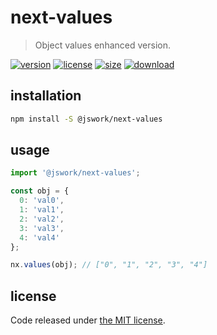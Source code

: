 # next-values
> Object values enhanced version.

[![version][version-image]][version-url]
[![license][license-image]][license-url]
[![size][size-image]][size-url]
[![download][download-image]][download-url]

## installation
```bash
npm install -S @jswork/next-values
```

## usage
```js
import '@jswork/next-values';

const obj = {
  0: 'val0',
  1: 'val1',
  2: 'val2',
  3: 'val3',
  4: 'val4'
};

nx.values(obj); // ["0", "1", "2", "3", "4"]
```

## license
Code released under [the MIT license](https://github.com/afeiship/next-values/blob/master/LICENSE.txt).

[version-image]: https://img.shields.io/npm/v/@jswork/next-values
[version-url]: https://npmjs.org/package/@jswork/next-values

[license-image]: https://img.shields.io/npm/l/@jswork/next-values
[license-url]: https://github.com/afeiship/next-values/blob/master/LICENSE.txt

[size-image]: https://img.shields.io/bundlephobia/minzip/@jswork/next-values
[size-url]: https://github.com/afeiship/next-values/blob/master/dist/next-values.min.js

[download-image]: https://img.shields.io/npm/dm/@jswork/next-values
[download-url]: https://www.npmjs.com/package/@jswork/next-values
